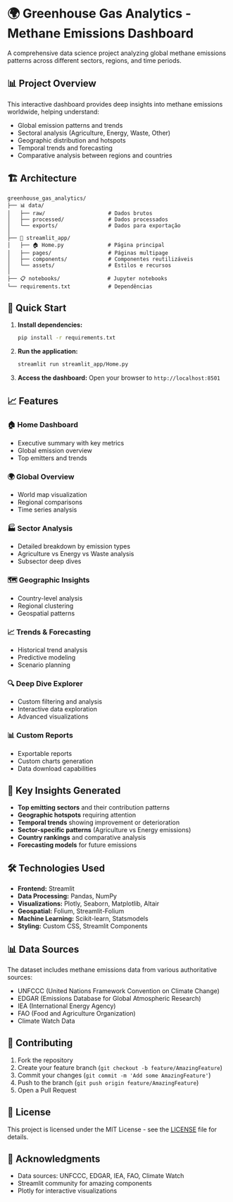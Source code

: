 # 🌍 Greenhouse Gas Analytics - Methane Emissions Dashboard

A comprehensive data science project analyzing global methane emissions patterns across different sectors, regions, and time periods.

## 📊 Project Overview

This interactive dashboard provides deep insights into methane emissions worldwide, helping understand:
- Global emission patterns and trends
- Sectoral analysis (Agriculture, Energy, Waste, Other)
- Geographic distribution and hotspots
- Temporal trends and forecasting
- Comparative analysis between regions and countries

## 🏗️ Architecture

```
greenhouse_gas_analytics/
├── 📊 data/
│   ├── raw/                    # Dados brutos
│   ├── processed/              # Dados processados
│   └── exports/                # Dados para exportação
│
├── 🎨 streamlit_app/
│   ├── 🏠 Home.py              # Página principal
│   ├── pages/                  # Páginas multipage
│   ├── components/             # Componentes reutilizáveis
│   └── assets/                 # Estilos e recursos
│
├── 📋 notebooks/               # Jupyter notebooks
└── requirements.txt            # Dependências
```

## 🚀 Quick Start

1. **Install dependencies:**
   ```bash
   pip install -r requirements.txt
   ```

2. **Run the application:**
   ```bash
   streamlit run streamlit_app/Home.py
   ```

3. **Access the dashboard:**
   Open your browser to `http://localhost:8501`

## 📈 Features

### 🏠 Home Dashboard
- Executive summary with key metrics
- Global emission overview
- Top emitters and trends

### 🌍 Global Overview
- World map visualization
- Regional comparisons
- Time series analysis

### 🏭 Sector Analysis
- Detailed breakdown by emission types
- Agriculture vs Energy vs Waste analysis
- Subsector deep dives

### 🗺️ Geographic Insights
- Country-level analysis
- Regional clustering
- Geospatial patterns

### 📈 Trends & Forecasting
- Historical trend analysis
- Predictive modeling
- Scenario planning

### 🔍 Deep Dive Explorer
- Custom filtering and analysis
- Interactive data exploration
- Advanced visualizations

### 📊 Custom Reports
- Exportable reports
- Custom charts generation
- Data download capabilities

## 🎯 Key Insights Generated

- **Top emitting sectors** and their contribution patterns
- **Geographic hotspots** requiring attention
- **Temporal trends** showing improvement or deterioration
- **Sector-specific patterns** (Agriculture vs Energy emissions)
- **Country rankings** and comparative analysis
- **Forecasting models** for future emissions

## 🛠️ Technologies Used

- **Frontend:** Streamlit
- **Data Processing:** Pandas, NumPy
- **Visualizations:** Plotly, Seaborn, Matplotlib, Altair
- **Geospatial:** Folium, Streamlit-Folium
- **Machine Learning:** Scikit-learn, Statsmodels
- **Styling:** Custom CSS, Streamlit Components

## 📊 Data Sources

The dataset includes methane emissions data from various authoritative sources:
- UNFCCC (United Nations Framework Convention on Climate Change)
- EDGAR (Emissions Database for Global Atmospheric Research)
- IEA (International Energy Agency)
- FAO (Food and Agriculture Organization)
- Climate Watch Data

## 🤝 Contributing

1. Fork the repository
2. Create your feature branch (`git checkout -b feature/AmazingFeature`)
3. Commit your changes (`git commit -m 'Add some AmazingFeature'`)
4. Push to the branch (`git push origin feature/AmazingFeature`)
5. Open a Pull Request

## 📄 License

This project is licensed under the MIT License - see the [LICENSE](LICENSE) file for details.

## 🙏 Acknowledgments

- Data sources: UNFCCC, EDGAR, IEA, FAO, Climate Watch
- Streamlit community for amazing components
- Plotly for interactive visualizations